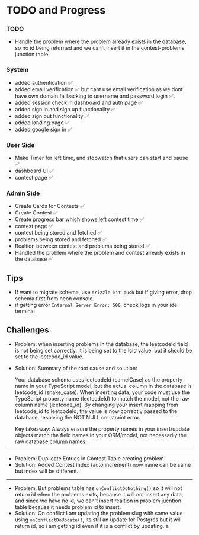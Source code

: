 # TODO and Progress

### TODO
- Handle the problem where the problem already exists in the database, so no id being returned and we can't insert it in the contest-problems junction table.

### System
- added authentication ✅
- added email verification ✅ but cant use email verification as we dont have own domain fallbacking to username and password login ✅.
- added session check in dashboard and auth page ✅
- added sign in and sign up functionality ✅
- added sign out functionality ✅
- added landing page ✅
- added google sign in ✅


### User Side
- Make Timer for left time, and stopwatch that users can start and pause ✅
- dashboard UI ✅
- contest page ✅

### Admin Side
- Create Cards for Contests ✅
- Create Contest ✅
- Create progress bar which shows left contest time ✅
- contest page ✅
- contest being stored and fetched ✅
- problems being stored and fetched ✅
- Realtion between contest and problems being stored ✅
- Handled the problem where the problem and contest already exists in the database ✅

## Tips
- If want to migrate schema, use `drizzle-kit push` but if giving error, drop schema first from neon console.
- if getting error `Internal Server Error: 500`, check logs in your ide terminal

## Challenges
- Problem: when inserting problems in the database, the leetcodeId field is not being set correctly. It is being set to the lcid value, but it should be set to the leetcode_id value.
- Solution: Summary of the root cause and solution:

  Your database schema uses leetcodeId (camelCase) as the property name in your TypeScript model, but the actual column in the database is leetcode_id (snake_case).
  When inserting data, your code must use the TypeScript property name (leetcodeId) to match the model, not the raw column name (leetcode_id).
  By changing your insert mapping from leetcode_id to leetcodeId, the value is now correctly passed to the database, resolving the NOT NULL constraint error.

  Key takeaway:
  Always ensure the property names in your insert/update objects match the field names in your ORM/model, not necessarily the raw database column names.
---
- Problem: Duplicate Entries in Contest Table creating problem
- Solution: Added Contest Index (auto increment) now name can be same but index will be different.
--- 
- Problem: But problems table has `onConflictDoNothing()` so it will not return id when the problems exits, because it will not insert any data, and since we have no id, we can't insert realtion in problem jucntion table because it needs problem id to insert.
- Solution: On conflict I am updating the problem slug with same value using `onConflictDoUpdate()`, its still an update for Postgres but it will return id, so i am getting id even if it is a conflict by updating. a